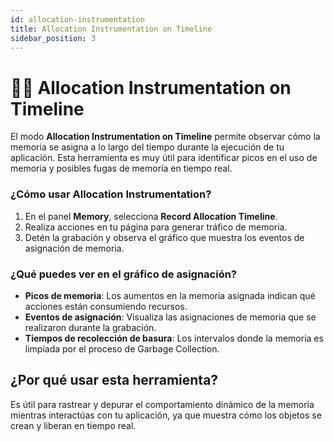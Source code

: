 ```yaml
---
id: allocation-instrumentation
title: Allocation Instrumentation on Timeline
sidebar_position: 3
---
```


# 🧑‍💻 Allocation Instrumentation on Timeline

El modo **Allocation Instrumentation on Timeline** permite observar cómo la memoria se asigna a lo largo del tiempo durante la ejecución de tu aplicación. Esta herramienta es muy útil para identificar picos en el uso de memoria y posibles fugas de memoria en tiempo real.

### ¿Cómo usar Allocation Instrumentation?

1. En el panel **Memory**, selecciona **Record Allocation Timeline**.
2. Realiza acciones en tu página para generar tráfico de memoria.
3. Detén la grabación y observa el gráfico que muestra los eventos de asignación de memoria.

### ¿Qué puedes ver en el gráfico de asignación?

- **Picos de memoria**: Los aumentos en la memoria asignada indican qué acciones están consumiendo recursos.
- **Eventos de asignación**: Visualiza las asignaciones de memoria que se realizaron durante la grabación.
- **Tiempos de recolección de basura**: Los intervalos donde la memoria es limpiada por el proceso de Garbage Collection.

## ¿Por qué usar esta herramienta?

Es útil para rastrear y depurar el comportamiento dinámico de la memoria mientras interactúas con tu aplicación, ya que muestra cómo los objetos se crean y liberan en tiempo real.
